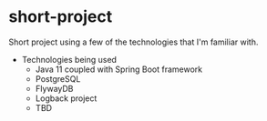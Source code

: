 # short-project
Short project using a few of the technologies that I'm familiar with.

* Technologies being used
  * Java 11 coupled with Spring Boot framework
  * PostgreSQL
  * FlywayDB
  * Logback project
  * TBD

